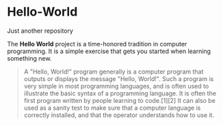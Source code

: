 # Hello-World
Just another repository

The **Hello World** project is a time-honored tradition in computer programming.
It is a simple exercise that gets you started when learning something new.
> A "Hello, World!" program generally is a computer program that outputs or displays the message "Hello, World!". Such a program is very simple in most programming languages, and 
 is often used to illustrate the basic syntax of a programming language. It is often the first program written by people learning to code.[1][2] It can also be used as a sanity     test to make sure that a computer language is correctly installed, and that the operator understands how to use it.
